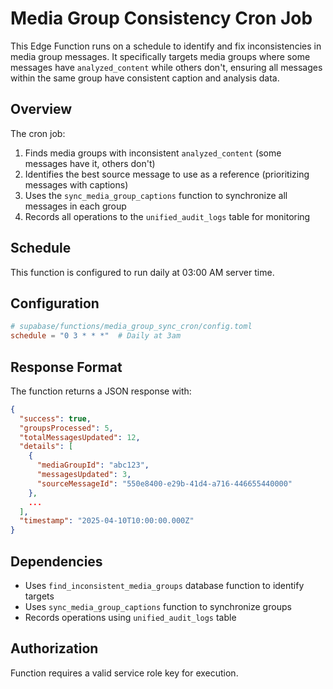 # Media Group Consistency Cron Job

This Edge Function runs on a schedule to identify and fix inconsistencies in media group messages. It specifically targets media groups where some messages have `analyzed_content` while others don't, ensuring all messages within the same group have consistent caption and analysis data.

## Overview

The cron job:

1. Finds media groups with inconsistent `analyzed_content` (some messages have it, others don't)
2. Identifies the best source message to use as a reference (prioritizing messages with captions)
3. Uses the `sync_media_group_captions` function to synchronize all messages in each group
4. Records all operations to the `unified_audit_logs` table for monitoring

## Schedule

This function is configured to run daily at 03:00 AM server time.

## Configuration

```toml
# supabase/functions/media_group_sync_cron/config.toml
schedule = "0 3 * * *"  # Daily at 3am
```

## Response Format

The function returns a JSON response with:

```json
{
  "success": true,
  "groupsProcessed": 5,
  "totalMessagesUpdated": 12,
  "details": [
    {
      "mediaGroupId": "abc123",
      "messagesUpdated": 3,
      "sourceMessageId": "550e8400-e29b-41d4-a716-446655440000"
    },
    ...
  ],
  "timestamp": "2025-04-10T10:00:00.000Z"
}
```

## Dependencies

- Uses `find_inconsistent_media_groups` database function to identify targets
- Uses `sync_media_group_captions` function to synchronize groups
- Records operations using `unified_audit_logs` table

## Authorization

Function requires a valid service role key for execution.
